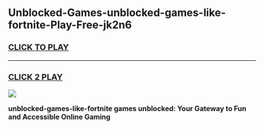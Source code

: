 
## Unblocked-Games-unblocked-games-like-fortnite-Play-Free-jk2n6
<h3>
<a href="https://premium76.site?title=unblocked-games-like-fortnite&ref=09A">CLICK TO PLAY</a></h3>
<hr>

<h3>
<a href="https://premium76.site?title=unblocked-games-like-fortnite&ref=09A">CLICK 2 PLAY</a>
  
</h3>

<a href="https://premium76.site?title=unblocked-games-like-fortnite&ref=09A"><img src="https://clearcache.store/games.png"></a>


**unblocked-games-like-fortnite games unblocked: Your Gateway to Fun and Accessible Online Gaming**
